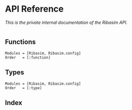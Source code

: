 # API Reference
*This is the private internal documentation of the Ribasim API.*

```@contents
```

## Functions

```@autodocs
Modules = [Ribasim, Ribasim.config]
Order   = [:function]
```

## Types

```@autodocs
Modules = [Ribasim, Ribasim.config]
Order   = [:type]
```

## Index

```@index
```
